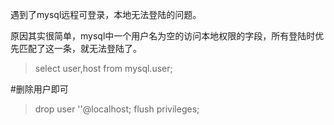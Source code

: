 遇到了mysql远程可登录，本地无法登陆的问题。

原因其实很简单，mysql中一个用户名为空的访问本地权限的字段，所有登陆时优先匹配了这一条，就无法登陆了。

> select user,host from mysql.user;

\#删除用户即可 

> drop user ''@localhost; flush privileges;

